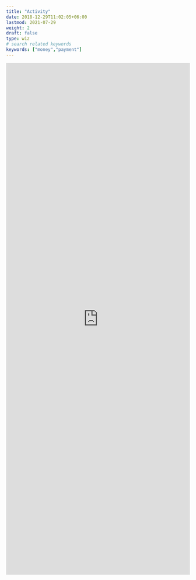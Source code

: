 ```yaml
---
title: "Activity"
date: 2018-12-29T11:02:05+06:00
lastmod: 2021-07-29
weight: 2
draft: false
type: wiz
# search related keywords
keywords: ["money","payment"]
---
```


<iframe src="https://brocku.libwizard.com/f/How-to-use-Omni" style="border:0px #ffffff none;" name="myiFrame" scrolling="no" frameborder="0" marginheight="0px" marginwidth="0px" height="1400px" width="100%px" allowfullscreen></iframe>